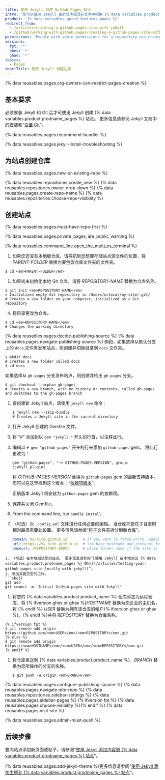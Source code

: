 ```yaml
---
title: 使用 Jekyll 创建 GitHub Pages 站点
intro: '您可以使用 Jekyll 在新仓库或现有仓库中创建 {% data variables.product.prodname_pages %} 站点。'
product: '{% data reusables.gated-features.pages %}'
redirect_from:
  - /articles/creating-a-github-pages-site-with-jekyll
  - /github/working-with-github-pages/creating-a-github-pages-site-with-jekyll
permissions: 'People with admin permissions for a repository can create a {% data variables.product.prodname_pages %} site with Jekyll.'
versions:
  fpt: '*'
  ghes: '*'
  ghae: '*'
topics:
  - Pages
shortTitle: 使用 Jekyll 创建站点
---
```


{% data reusables.pages.org-owners-can-restrict-pages-creation %}

## 基本要求

必须安装 Jekyll 和 Git 后才可使用 Jekyll 创建 {% data variables.product.prodname_pages %} 站点。 更多信息请参阅 Jekyll 文档中的[安装](https://jekyllrb.com/docs/installation/)和“[设置 Git](/articles/set-up-git)”。

{% data reusables.pages.recommend-bundler %}

{% data reusables.pages.jekyll-install-troubleshooting %}

## 为站点创建仓库

{% data reusables.pages.new-or-existing-repo %}

{% data reusables.repositories.create_new %}
{% data reusables.repositories.owner-drop-down %}
{% data reusables.pages.create-repo-name %}
{% data reusables.repositories.choose-repo-visibility %}

## 创建站点

{% data reusables.pages.must-have-repo-first %}

{% data reusables.pages.private_pages_are_public_warning %}

{% data reusables.command_line.open_the_multi_os_terminal %}
1. 如果您还没有本地版仓库，请导航到您想要存储站点源文件的位置，将 _PARENT-FOLDER_ 替换为要包含仓库文件夹的文件夹。
  ```shell
  $ cd <em>PARENT-FOLDER</em>
  ```
1. 如果尚未初始化本地 Git 仓库，请将 _REPOSITORY-NAME_ 替换为仓库名称。
  ```shell
  $ git init <em>REPOSITORY-NAME</em>
  > Initialized empty Git repository in /Users/octocat/my-site/.git/
  # Creates a new folder on your computer, initialized as a Git repository
  ```
  4. 将目录更改为仓库。
  ```shell
  $ cd <em>REPOSITORY-NAME</em>
  # Changes the working directory
  ```
{% data reusables.pages.decide-publishing-source %}
{% data reusables.pages.navigate-publishing-source %}
  例如，如果选择从默认分支上的 `docs` 文件夹发布站点，则创建并切换目录到 `docs` 文件夹。
 ```shell
 $ mkdir docs
 # Creates a new folder called docs
 $ cd docs
 ```
 如果选择从 `gh-pages` 分支发布站点，则创建并检出 `gh-pages` 分支。
 ```shell
 $ git checkout --orphan gh-pages
 # Creates a new branch, with no history or contents, called gh-pages and switches to the gh-pages branch
 ```
1. 要创建新 Jekyll 站点，请使用 `jekyll new` 命令：
   ```shell
   $ jekyll new --skip-bundle .
   # Creates a Jekyll site in the current directory
   ```
1. 打开 Jekyll 创建的 Gemfile 文件。
1. 将 "#" 添加到以 `gem "jekyll "` 开头的行首，以注释此行。
1. 编辑以 `# gem "github-pages"` 开头的行来添加 `github-pages` gem。 将此行更改为：

   ```shell
   gem "github-pages", "~> GITHUB-PAGES-VERSION", group: :jekyll_plugins
   ```

   将 _GITHUB-PAGES-VERSION_ 替换为 `github-pages` gem 的最新支持版本。 您可以在这里找到这个版本：“[依赖项版本](https://pages.github.com/versions/)”。

   正确版本 Jekyll 将安装为 `github-pages` gem 的依赖项。
1. 保存并关闭 Gemfile。
1. From the command line, run `bundle install`.
1. （可选）对 `_config.yml` 文件进行任何必要的编辑。 当仓库托管在子目录时相对路径需要此设置。  更多信息请参阅“[将子文件夹拆分到新仓库](/github/getting-started-with-github/using-git/splitting-a-subfolder-out-into-a-new-repository)”。
   ```yml
   domain: my-site.github.io       # if you want to force HTTPS, specify the domain without the http at the start, e.g. example.com
   url: https://my-site.github.io  # the base hostname and protocol for your site, e.g. http://example.com
   baseurl: /REPOSITORY-NAME/      # place folder name if the site is served in a subfolder
  ```
1. （可选）在本地测试您的站点。 更多信息请参阅“[使用 Jekyll 在本地测试 {% data variables.product.prodname_pages %} 站点](/articles/testing-your-github-pages-site-locally-with-jekyll)”。
1. 添加并提交您的工作。
```shell
git add .
git commit -m 'Initial GitHub pages site with Jekyll'
```
1. 将您的 {% data variables.product.product_name %} 仓库添加为远程仓库，将 {% ifversion ghes or ghae %}_HOSTNAME_ 替换为您企业的主机名，将 {% endif %} _USER_ 替换为拥有该仓库的帐户{% ifversion ghes or ghae %}，{% endif %}并将 _REPOSITORY_ 替换为仓库名称。
```shell
{% ifversion fpt %}
$ git remote add origin https://github.com/<em>USER</em>/<em>REPOSITORY</em>.git
{% else %}
$ git remote add origin https://<em>HOSTNAME</em>/<em>USER</em>/<em>REPOSITORY</em>.git
{% endif %}
```
1. 将仓库推送到 {% data variables.product.product_name %}，_BRANCH_ 替换为您所操作的分支的名称。
   ```shell
   $ git push -u origin <em>BRANCH</em>
   ```
{% data reusables.pages.configure-publishing-source %}
{% data reusables.pages.navigate-site-repo %}
{% data reusables.repositories.sidebar-settings %}
{% data reusables.pages.sidebar-pages %}
{% ifversion fpt %}
{% data reusables.pages.choose-visibility %}{% endif %}
{% data reusables.pages.visit-site %}

{% data reusables.pages.admin-must-push %}

## 后续步骤

要向站点添加新页面或帖子，请参阅“[使用 Jekyll 添加内容到 {% data variables.product.prodname_pages %} 站点](/articles/adding-content-to-your-github-pages-site-using-jekyll)”。

{% data reusables.pages.add-jekyll-theme %}更多信息请参阅“[使用 Jekyll 添加主题到 {% data variables.product.prodname_pages %} 站点](/articles/adding-a-theme-to-your-github-pages-site-using-jekyll)”。
